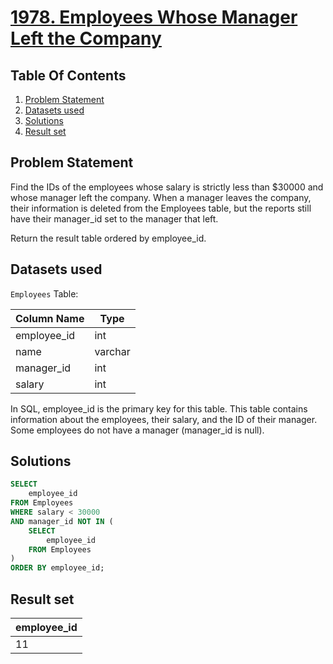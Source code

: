 # [1978. Employees Whose Manager Left the Company](https://leetcode.com/problems/employees-whose-manager-left-the-company/description/)

## Table Of Contents
1. [Problem Statement]()
2. [Datasets used]()
3. [Solutions]()
4. [Result set]()

## Problem Statement

Find the IDs of the employees whose salary is strictly less than $30000 and whose manager left the company. When a manager leaves the company, their information is deleted from the Employees table, but the reports still have their manager_id set to the manager that left.

Return the result table ordered by employee_id.

## Datasets used

```Employees``` Table:

| Column Name | Type     |
| ----------- | -------- |
| employee_id | int      |
| name        | varchar  |
| manager_id  | int      |
| salary      | int      |

In SQL, employee_id is the primary key for this table.
This table contains information about the employees, their salary, and the ID of their manager. Some employees do not have a manager (manager_id is null). 

## Solutions

```sql
SELECT
    employee_id
FROM Employees
WHERE salary < 30000
AND manager_id NOT IN (
    SELECT
        employee_id
    FROM Employees
)
ORDER BY employee_id;
```

## Result set

| employee_id |
| ----------- |
| 11          |
